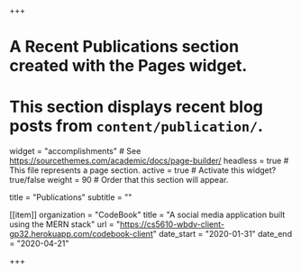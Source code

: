 +++
# A Recent Publications section created with the Pages widget.
# This section displays recent blog posts from `content/publication/`.

widget = "accomplishments"  # See https://sourcethemes.com/academic/docs/page-builder/
headless = true  # This file represents a page section.
active = true  # Activate this widget? true/false
weight = 90  # Order that this section will appear.

title = "Publications"
subtitle = ""

[[item]]
  organization = "CodeBook"
  title = "A social media application built using the MERN stack"
  url = "https://cs5610-wbdv-client-gp32.herokuapp.com/codebook-client"
  date_start = "2020-01-31"
  date_end = "2020-04-21"


+++
